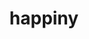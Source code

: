 ---
id: 440
title: happiny
types: [normal]
image: https://raw.githubusercontent.com/PokeAPI/sprites/master/sprites/pokemon/440.png
---